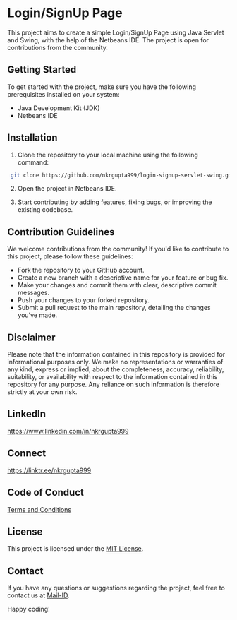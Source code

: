 # Login/SignUp Page 

This project aims to create a simple Login/SignUp Page using Java Servlet and Swing, with the help of the Netbeans IDE. The project is open for contributions from the community.

## Getting Started

To get started with the project, make sure you have the following prerequisites installed on your system:

- Java Development Kit (JDK)
- Netbeans IDE

## Installation

1. Clone the repository to your local machine using the following command:
  ```bash
   git clone https://github.com/nkrgupta999/login-signup-servlet-swing.git
```

2. Open the project in Netbeans IDE.

3. Start contributing by adding features, fixing bugs, or improving the existing codebase.

## Contribution Guidelines

We welcome contributions from the community! If you'd like to contribute to this project, please follow these guidelines:

- Fork the repository to your GitHub account.
- Create a new branch with a descriptive name for your feature or bug fix.
- Make your changes and commit them with clear, descriptive commit messages.
- Push your changes to your forked repository.
- Submit a pull request to the main repository, detailing the changes you've made.
  
## Disclaimer

Please note that the information contained in this repository is provided for informational purposes only. We make no representations or warranties of any kind, express or implied, about the completeness, accuracy, reliability, suitability, or availability with respect to the information contained in this repository for any purpose. Any reliance on such information is therefore strictly at your own risk.


## LinkedIn
https://www.linkedin.com/in/nkrgupta999

## Connect 
https://linktr.ee/nkrgupta999

## Code of Conduct
[Terms and Conditions](CODE_OF_CONDUCT.md)

## License

This project is licensed under the [MIT License](LICENSE).

## Contact

If you have any questions or suggestions regarding the project, feel free to contact us at [Mail-ID](mailto:nitinkumargupta999@gmail.com).

Happy coding!
